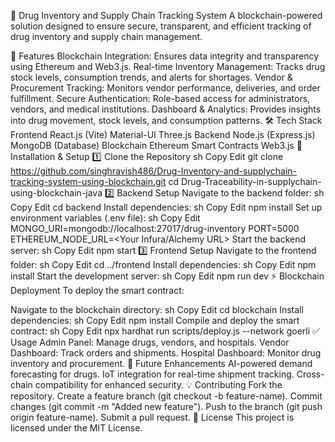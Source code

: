 🏥 Drug Inventory and Supply Chain Tracking System
A blockchain-powered solution designed to ensure secure, transparent, and efficient tracking of drug inventory and supply chain management.

🚀 Features
Blockchain Integration: Ensures data integrity and transparency using Ethereum and Web3.js.
Real-time Inventory Management: Tracks drug stock levels, consumption trends, and alerts for shortages.
Vendor & Procurement Tracking: Monitors vendor performance, deliveries, and order fulfillment.
Secure Authentication: Role-based access for administrators, vendors, and medical institutions.
Dashboard & Analytics: Provides insights into drug movement, stock levels, and consumption patterns.
🛠️ Tech Stack
Frontend
React.js (Vite)
Material-UI
Three.js
Backend
Node.js (Express.js)
MongoDB (Database)
Blockchain
Ethereum Smart Contracts
Web3.js
📌 Installation & Setup
1️⃣ Clone the Repository
sh
Copy
Edit
git clone https://github.com/singhravish486/Drug-Inventory-and-supplychain-tracking-system-using-blockchain.git
cd Drug-Traceability-in-supplychain-using-blockchain-java
2️⃣ Backend Setup
Navigate to the backend folder:
sh
Copy
Edit
cd backend
Install dependencies:
sh
Copy
Edit
npm install
Set up environment variables (.env file):
sh
Copy
Edit
MONGO_URI=mongodb://localhost:27017/drug-inventory
PORT=5000
ETHEREUM_NODE_URL=<Your Infura/Alchemy URL>
Start the backend server:
sh
Copy
Edit
npm start
3️⃣ Frontend Setup
Navigate to the frontend folder:
sh
Copy
Edit
cd ../frontend
Install dependencies:
sh
Copy
Edit
npm install
Start the development server:
sh
Copy
Edit
npm run dev
⚡ Blockchain Deployment
To deploy the smart contract:

Navigate to the blockchain directory:
sh
Copy
Edit
cd blockchain
Install dependencies:
sh
Copy
Edit
npm install
Compile and deploy the smart contract:
sh
Copy
Edit
npx hardhat run scripts/deploy.js --network goerli
✅ Usage
Admin Panel: Manage drugs, vendors, and hospitals.
Vendor Dashboard: Track orders and shipments.
Hospital Dashboard: Monitor drug inventory and procurement.
🎯 Future Enhancements
AI-powered demand forecasting for drugs.
IoT integration for real-time shipment tracking.
Cross-chain compatibility for enhanced security.
💡 Contributing
Fork the repository.
Create a feature branch (git checkout -b feature-name).
Commit changes (git commit -m "Added new feature").
Push to the branch (git push origin feature-name).
Submit a pull request.
📜 License
This project is licensed under the MIT License.

